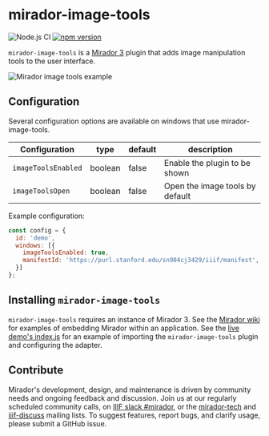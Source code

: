 # mirador-image-tools

![Node.js CI](https://github.com/ProjectMirador/mirador-image-tools/workflows/Node.js%20CI/badge.svg)
[![npm version](https://badge.fury.io/js/mirador-image-tools.svg)](https://badge.fury.io/js/mirador-image-tools)


`mirador-image-tools` is a [Mirador 3](https://github.com/projectmirador/mirador) plugin that adds image manipulation tools to the user interface.

![Mirador image tools example](https://user-images.githubusercontent.com/1656824/88096343-b81f3b00-cb53-11ea-9b25-2536741a2824.png)

## Configuration
Several configuration options are available on windows that use mirador-image-tools.


Configuration | type | default | description
--- | --- | --- | ---
`imageToolsEnabled` | boolean | false | Enable the plugin to be shown
`imageToolsOpen` | boolean | false | Open the image tools by default

Example configuration:

```javascript
const config = {
  id: 'demo',
  windows: [{
    imageToolsEnabled: true,
    manifestId: 'https://purl.stanford.edu/sn904cj3429/iiif/manifest',
  }]
};
```
## Installing `mirador-image-tools`

`mirador-image-tools` requires an instance of Mirador 3. See the [Mirador wiki](https://github.com/ProjectMirador/mirador/wiki) for examples of embedding Mirador within an application. See the [live demo's index.js](https://github.com/ProjectMirador/mirador-image-tools/blob/main/demo/src/index.js) for an example of importing the `mirador-image-tools` plugin and configuring the adapter.

## Contribute
Mirador's development, design, and maintenance is driven by community needs and ongoing feedback and discussion. Join us at our regularly scheduled community calls, on [IIIF slack #mirador](http://bit.ly/iiif-slack), or the [mirador-tech](https://groups.google.com/forum/#!forum/mirador-tech) and [iiif-discuss](https://groups.google.com/forum/#!forum/iiif-discuss) mailing lists. To suggest features, report bugs, and clarify usage, please submit a GitHub issue.
